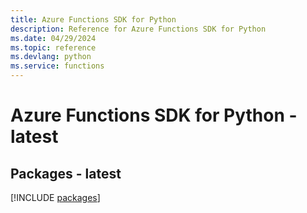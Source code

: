 ```yaml
---
title: Azure Functions SDK for Python
description: Reference for Azure Functions SDK for Python
ms.date: 04/29/2024
ms.topic: reference
ms.devlang: python
ms.service: functions
---
```

# Azure Functions SDK for Python - latest
## Packages - latest
[!INCLUDE [packages](functions-index.md)]